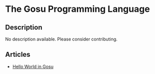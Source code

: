 # The Gosu Programming Language

## Description

No description available. Please consider contributing.

## Articles

- [Hello World in Gosu](https://sampleprograms.io/projects/hello-world/gosu)